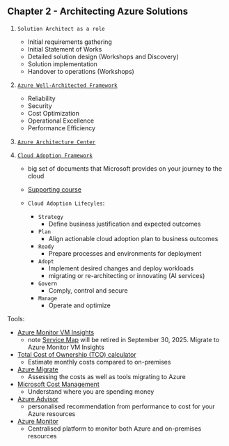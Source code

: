 ## Chapter 2 - Architecting Azure Solutions

1. `Solution Architect as a role`
    - Initial requirements gathering
    - Initial Statement of Works
    - Detailed solution design (Workshops and Discovery)
    - Solution implementation
    - Handover to operations (Workshops)

2. [`Azure Well-Architected Framework`](https://learn.microsoft.com/en-us/azure/architecture/framework/)

    - Reliability
    - Security
    - Cost Optimization
    - Operational Excellence
    - Performance Efficiency

3. [`Azure Architecture Center`](https://learn.microsoft.com/en-us/azure/architecture/)

4. [`Cloud Adoption Framework`](https://learn.microsoft.com/en-us/azure/cloud-adoption-framework)
    - big set of documents that Microsoft provides on your journey to the cloud
    - [Supporting course](https://learn.acloud.guru/course/introduction-to-the-microsoft-cloud-adoption-framework-for-azure/overview)

    - `Cloud Adoption Lifecyles`:
      - `Strategy`
          - Define business justification and expected outcomes
      - `Plan`
          - Align actionable cloud adoption plan to business outcomes
      - `Ready`
          - Prepare processes and environments for deployment
      - `Adopt`
          - Implement desired changes and deploy workloads
          - migrating or re-architecting or innovating (AI services)
      - `Govern`
          - Comply, control and secure
      - `Manage`
          - Operate and optimize

Tools:

- [Azure Monitor VM Insights](https://learn.microsoft.com/en-us/azure/azure-monitor/vm/vminsights-overview)
  - note [Service Map](https://learn.microsoft.com/en-us/previous-versions/azure/azure-monitor/vm/service-map) will be retired in September 30, 2025. Migrate to Azure Monitor VM Insights  
- [Total Cost of Ownership (TCO) calculator](https://azure.microsoft.com/en-us/pricing/tco/calculator/)
  - Estimate monthly costs compared to on-premises
- [Azure Migrate](https://learn.microsoft.com/en-us/azure/migrate/migrate-services-overview)
  - Assessing the costs as well as tools migrating to Azure 
- [Microsoft Cost Management](https://azure.microsoft.com/en-au/products/cost-management/)
  - Understand where you are spending money
- [Azure Advisor](https://azure.microsoft.com/en-us/products/advisor/)
  - personalised recommendation from performance to cost for your Azure resources
- [Azure Monitor](https://learn.microsoft.com/en-us/azure/azure-monitor/overview)
  - Centralised platform to monitor both Azure and on-premises resources



